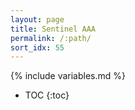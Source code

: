 ```yaml
---
layout: page
title: Sentinel AAA
permalink: /:path/
sort_idx: 55
---
```


{% include variables.md %}

* TOC
{:toc}

